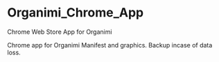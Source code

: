 Organimi_Chrome_App
===================

Chrome Web Store App for Organimi


Chrome app for Organimi Manifest and graphics. Backup incase of data loss.
